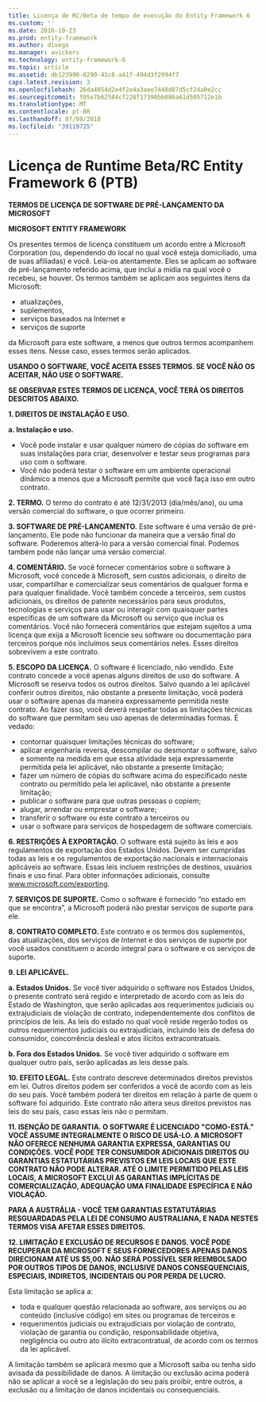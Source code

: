 ```yaml
---
title: Licença de RC/Beta de tempo de execução do Entity Framework 6
ms.custom: ''
ms.date: 2016-10-23
ms.prod: entity-framework
ms.author: divega
ms.manager: avickers
ms.technology: entity-framework-6
ms.topic: article
ms.assetid: db123990-8290-41c8-a41f-494d3f2994f7
caps.latest.revision: 3
ms.openlocfilehash: 26da4054d2e4f2e4a3aee7448d87d5cf24a0e2cc
ms.sourcegitcommit: f05e7b62584cf228f17390bb086a61d505712e1b
ms.translationtype: MT
ms.contentlocale: pt-BR
ms.lasthandoff: 07/08/2018
ms.locfileid: "39119725"
---
```

# <a name="entity-framework-6-runtime-betarc-license-enu"></a>Licença de Runtime Beta/RC Entity Framework 6 (PTB)
**TERMOS DE LICENÇA DE SOFTWARE DE PRÉ-LANÇAMENTO DA MICROSOFT**

**MICROSOFT ENTITY FRAMEWORK**

Os presentes termos de licença constituem um acordo entre a Microsoft Corporation (ou, dependendo do local no qual você esteja domiciliado, uma de suas afiliadas) e você. Leia-os atentamente. Eles se aplicam ao software de pré-lançamento referido acima, que inclui a mídia na qual você o recebeu, se houver. Os termos também se aplicam aos seguintes itens da Microsoft:

-   atualizações,
-   suplementos,
-   serviços baseados na Internet e
-   serviços de suporte

da Microsoft para este software, a menos que outros termos acompanhem esses itens. Nesse caso, esses termos serão aplicados.

**USANDO O SOFTWARE, VOCÊ ACEITA ESSES TERMOS. SE VOCÊ NÃO OS ACEITAR, NÃO USE O SOFTWARE.**

**SE OBSERVAR ESTES TERMOS DE LICENÇA, VOCÊ TERÁ OS DIREITOS DESCRITOS ABAIXO.**

**1.    DIREITOS DE INSTALAÇÃO E USO.**

**a.    Instalação e uso.**

-   Você pode instalar e usar qualquer número de cópias do software em suas instalações para criar, desenvolver e testar seus programas para uso com o software.
-   Você não poderá testar o software em um ambiente operacional dinâmico a menos que a Microsoft permite que você faça isso em outro contrato.

**2.    TERMO.** O termo do contrato é até 12/31/2013 (dia/mês/ano), ou uma versão comercial do software, o que ocorrer primeiro.

**3.    SOFTWARE DE PRÉ-LANÇAMENTO.** Este software é uma versão de pré-lançamento. Ele pode não funcionar da maneira que a versão final do software. Poderemos alterá-lo para a versão comercial final. Podemos também pode não lançar uma versão comercial.

**4.    COMENTÁRIO.** Se você fornecer comentários sobre o software à Microsoft, você concede à Microsoft, sem custos adicionais, o direito de usar, compartilhar e comercializar seus comentários de qualquer forma e para qualquer finalidade. Você também concede a terceiros, sem custos adicionais, os direitos de patente necessários para seus produtos, tecnologias e serviços para usar ou interagir com quaisquer partes específicas de um software da Microsoft ou serviço que inclua os comentários. Você não fornecerá comentários que estejam sujeitos a uma licença que exija a Microsoft licencie seu software ou documentação para terceiros porque nós incluímos seus comentários neles. Esses direitos sobrevivem a este contrato.

**5.    ESCOPO DA LICENÇA.** O software é licenciado, não vendido. Este contrato concede a você apenas alguns direitos de uso do software. A Microsoft se reserva todos os outros direitos. Salvo quando a lei aplicável conferir outros direitos, não obstante a presente limitação, você poderá usar o software apenas da maneira expressamente permitida neste contrato. Ao fazer isso, você deverá respeitar todas as limitações técnicas do software que permitam seu uso apenas de determinadas formas. É vedado:

-   contornar quaisquer limitações técnicas do software;
-   aplicar engenharia reversa, descompilar ou desmontar o software, salvo e somente na medida em que essa atividade seja expressamente permitida pela lei aplicável, não obstante a presente limitação;
-   fazer um número de cópias do software acima do especificado neste contrato ou permitido pela lei aplicável, não obstante a presente limitação;
-   publicar o software para que outras pessoas o copiem;
-   alugar, arrendar ou emprestar o software;
-   transferir o software ou este contrato a terceiros ou
-   usar o software para serviços de hospedagem de software comerciais.

**6.    RESTRIÇÕES À EXPORTAÇÃO.** O software está sujeito às leis e aos regulamentos de exportação dos Estados Unidos. Devem ser cumpridas todas as leis e os regulamentos de exportação nacionais e internacionais aplicáveis ao software. Essas leis incluem restrições de destinos, usuários finais e uso final. Para obter informações adicionais, consulte www.microsoft.com/exporting.

**7.    SERVIÇOS DE SUPORTE.** Como o software é fornecido “no estado em que se encontra”, a Microsoft poderá não prestar serviços de suporte para ele.

**8.    CONTRATO COMPLETO.** Este contrato e os termos dos suplementos, das atualizações, dos serviços de Internet e dos serviços de suporte por você usados constituem o acordo integral para o software e os serviços de suporte.

**9.    LEI APLICÁVEL.**

**a.    Estados Unidos.** Se você tiver adquirido o software nos Estados Unidos, o presente contrato será regido e interpretado de acordo com as leis do Estado de Washington, que serão aplicadas aos requerimentos judiciais ou extrajudiciais de violação de contrato, independentemente dos conflitos de princípios de leis. As leis do estado no qual você reside regerão todos os outros requerimentos judiciais ou extrajudiciais, incluindo leis de defesa do consumidor, concorrência desleal e atos ilícitos extracontratuais.

**b.    Fora dos Estados Unidos.** Se você tiver adquirido o software em qualquer outro país, serão aplicadas as leis desse país.

**10. EFEITO LEGAL.** Este contrato descreve determinados direitos previstos em lei. Outros direitos podem ser conferidos a você de acordo com as leis do seu país. Você também poderá ter direitos em relação à parte de quem o software foi adquirido. Este contrato não altera seus direitos previstos nas leis do seu país, caso essas leis não o permitam.

**11. ISENÇÃO DE GARANTIA. O SOFTWARE É LICENCIADO "COMO-ESTÁ." VOCÊ ASSUME INTEGRALMENTE O RISCO DE USÁ-LO. A MICROSOFT NÃO OFERECE NENHUMA GARANTIA EXPRESSA, GARANTIAS OU CONDIÇÕES. VOCÊ PODE TER CONSUMIDOR ADICIONAIS DIREITOS OU GARANTIAS ESTATUTÁRIAS PREVISTOS EM LEIS LOCAIS QUE ESTE CONTRATO NÃO PODE ALTERAR. ATÉ O LIMITE PERMITIDO PELAS LEIS LOCAIS, A MICROSOFT EXCLUI AS GARANTIAS IMPLÍCITAS DE COMERCIALIZAÇÃO, ADEQUAÇÃO UMA FINALIDADE ESPECÍFICA E NÃO VIOLAÇÃO.**

**PARA A AUSTRÁLIA - VOCÊ TEM GARANTIAS ESTATUTÁRIAS RESGUARDADAS PELA LEI DE CONSUMO AUSTRALIANA, E NADA NESTES TERMOS VISA AFETAR ESSES DIREITOS.**

**12. LIMITAÇÃO E EXCLUSÃO DE RECURSOS E DANOS. VOCÊ PODE RECUPERAR DA MICROSOFT E SEUS FORNECEDORES APENAS DANOS DIRECIONAM ATÉ US $5,00. NÃO SERÁ POSSÍVEL SER REEMBOLSADO POR OUTROS TIPOS DE DANOS, INCLUSIVE DANOS CONSEQUENCIAIS, ESPECIAIS, INDIRETOS, INCIDENTAIS OU POR PERDA DE LUCRO.**

Esta limitação se aplica a:

-   toda e qualquer questão relacionada ao software, aos serviços ou ao conteúdo (inclusive código) em sites ou programas de terceiros e
-   requerimentos judiciais ou extrajudiciais por violação de contrato, violação de garantia ou condição, responsabilidade objetiva, negligência ou outro ato ilícito extracontratual, de acordo com os termos da lei aplicável.

A limitação também se aplicará mesmo que a Microsoft saiba ou tenha sido avisada da possibilidade de danos. A limitação ou exclusão acima poderá não se aplicar a você se a legislação do seu país proibir, entre outros, a exclusão ou a limitação de danos incidentais ou consequenciais.
